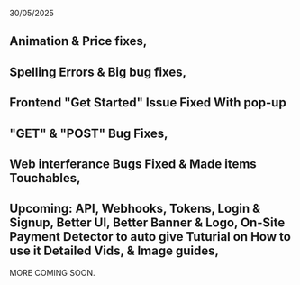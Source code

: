 30/05/2025

Animation & Price fixes,
-------------------------
Spelling Errors & Big bug fixes,
-------------------------
Frontend "Get Started" Issue Fixed With pop-up
-------------------------
"GET" & "POST" Bug Fixes,
-------------------------
Web interferance Bugs Fixed & Made items Touchables,
--------------------------
Upcoming:
API,
Webhooks,
Tokens,
Login & Signup,
Better UI,
Better Banner & Logo,
On-Site Payment Detector to auto give Tuturial on How to use it Detailed Vids, & Image guides,
-----------------
MORE COMING SOON.
